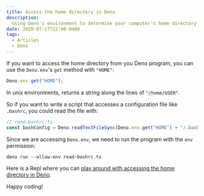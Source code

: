 ```yaml
---
title: Access the home directory in Deno
description:
  Using Deno's environment to determine your computer's home directory
date: 2020-07-17T12:00-0400
tags:
  - Articles
  - Deno
---
```


If you want to access the home directory from you Deno program, you can use the
`Deno.env`'s `get` method with `"HOME"`:

```js
Deno.env.get("HOME");
```

In unix environments, returns a string along the lines of `"/home/USER"`.

So if you want to write a script that accesses a configuration file like
`.bashrc`, you could read the file with:

<!-- ```js/2 -->

```js
// read-bashrc.ts
const bashConfig = Deno.readTextFileSync(Deno.env.get("HOME") + "/.bashrc");
```

Since we are accessing `Deno.env`, we need to run the program with the `env`
permission:

```shell
deno run --allow-env read-bashrc.ts
```

Here is a Repl where you can
[play around with accessing the home directory in Deno](https://repl.it/@SeanMcP/deno-access-home-directory).

Happy coding!
